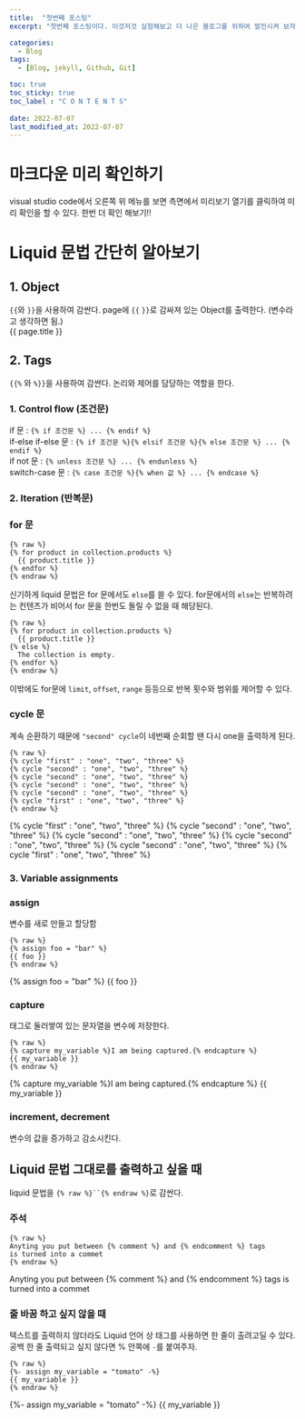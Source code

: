 ```yaml
---
title:  "첫번째 포스팅"
excerpt: "첫번째 포스팅이다. 이것저것 실험해보고 더 나은 블로그를 위하여 발전시켜 보자! "

categories:
  - Blog
tags:
  - [Blog, jekyll, Github, Git]

toc: true
toc_sticky: true
toc_label : "C O N T E N T S"
 
date: 2022-07-07
last_modified_at: 2022-07-07
---
```


# 마크다운 미리 확인하기
visual studio code에서 오른쪽 위 메뉴를 보면 측면에서 미리보기 열기를 클릭하여 미리 확인을 할 수 있다.
한번 더 확인 해보기!!  


# Liquid 문법 간단히 알아보기

## 1. Object   
`{{`와 `}}`을 사용하여 감싼다. page에 `{{` `}}`로 감싸져 있는 Object를 출력한다. (변수라고 생각하면 됨.)  
{{ page.title }}  


## 2. Tags  
`{{%` 와 `%}}`을 사용하여 감싼다. 논리와 제어를 담당하는 역할을 한다.  
### 1. Control flow (조건문)  
if 문 : `{% if 조건문 %} ... {% endif %}`  
if-else if-else 문 : `{% if 조건문 %}{% elsif 조건문 %}{% else 조건문 %} ... {% endif %}`  
if not 문 : `{% unless 조건문 %} ... {% endunless %}`  
switch-case 문 : `{% case 조건문 %}{% when 값 %} ... {% endcase %}`  


### 2. Iteration (반복문)  
### for 문  

```
{% raw %}  
{% for product in collection.products %}  
  {{ product.title }}  
{% endfor %}  
{% endraw %}
```

신기하게 liquid 문법은 for 문에서도 `else`를 쓸 수 있다. for문에서의 `else`는 반복하려는 컨텐츠가 비어서 for 문을 한번도 돌릴 수 없을 때 해당된다.  

```
{% raw %}
{% for product in collection.products %}
  {{ product.title }}
{% else %}
  The collection is empty.
{% endfor %}
{% endraw %}
```  

이밖에도 for문에 `limit`, `offset`, `range` 등등으로 반복 횟수와 범위를 제어할 수 있다.  
  
### cycle 문  
계속 순환하기 때문에 `"second" cycle`이 네번째 순회할 땐 다시 one을 출력하게 된다.  

```
{% raw %}
{% cycle "first" : "one", "two", "three" %}
{% cycle "second" : "one", "two", "three" %}
{% cycle "second" : "one", "two", "three" %}
{% cycle "second" : "one", "two", "three" %}
{% cycle "second" : "one", "two", "three" %}
{% cycle "first" : "one", "two", "three" %}
{% endraw %}
```  
{% cycle "first" : "one", "two", "three" %}
{% cycle "second" : "one", "two", "three" %}
{% cycle "second" : "one", "two", "three" %}
{% cycle "second" : "one", "two", "three" %}
{% cycle "second" : "one", "two", "three" %}
{% cycle "first" : "one", "two", "three" %}  

### 3. Variable assignments  
### assign  
변수를 새로 만들고 할당함  

```
{% raw %}
{% assign foo = "bar" %}
{{ foo }}
{% endraw %}
```
{% assign foo = "bar" %}
{{ foo }}

### capture  
태그로 둘러쌓여 있는 문자열을 변수에 저장한다.  

```
{% raw %}
{% capture my_variable %}I am being captured.{% endcapture %}
{{ my_variable }}
{% endraw %}
```
{% capture my_variable %}I am being captured.{% endcapture %}
{{ my_variable }}  

### increment, decrement  
변수의 값을 증가하고 감소시킨다.  
  
## Liquid 문법 그대로를 출력하고 싶을 때  
liquid 문법을 `{% raw %}``{% endraw %}`로 감싼다.  

### 주석  
```
{% raw %}
Anyting you put between {% comment %} and {% endcomment %} tags
is turned into a commet
{% endraw %}
``` 
Anyting you put between {% comment %} and {% endcomment %} tags
is turned into a commet  

### 줄 바꿈 하고 싶지 않을 때  
텍스트를 출력하지 않더라도 Liquid 언어 상 태그를 사용하면 한 줄이 출려고딜 수 있다. 공백 한 줄 출력되고 싶지 않다면 % 안쪽에 `-`를 붙여주자.  

```
{% raw %}
{%- assign my_variable = "tomato" -%}
{{ my_variable }}
{% endraw %}
```
{%- assign my_variable = "tomato" -%}
{{ my_variable }}